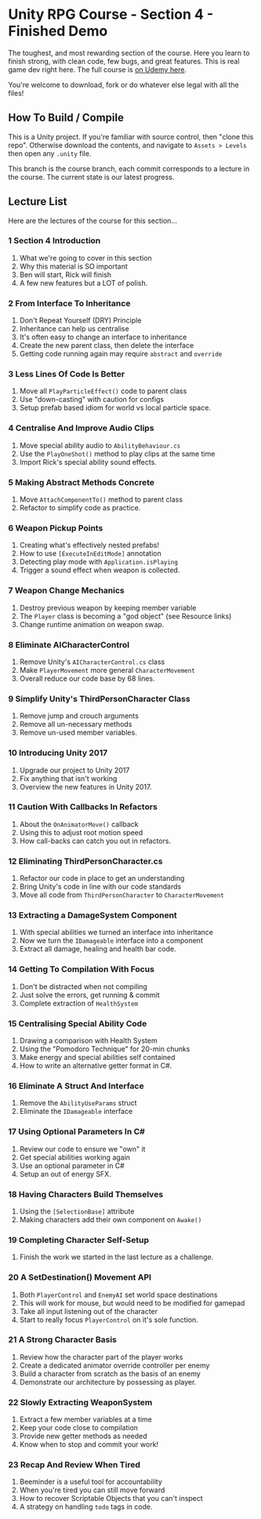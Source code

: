 ﻿# Unity RPG Course - Section 4 - Finished Demo

The toughest, and most rewarding section of the course. Here you learn to finish strong, with clean code, few bugs, and great features. This is real game dev right here. The full course is [on Udemy here](https://www.udemy.com/unityrpg).

You're welcome to download, fork or do whatever else legal with all the files!

## How To Build / Compile
This is a Unity project. If you're familiar with source control, then "clone this repo". Otherwise download the contents, and navigate to `Assets > Levels` then open any `.unity` file.

This branch is the course branch, each commit corresponds to a lecture in the course. The current state is our latest progress.

## Lecture List
Here are the lectures of the course for this section...

### 1 Section 4 Introduction
1. What we're going to cover in this section
2. Why this material is SO important
3. Ben will start, Rick will finish
4. A few new features but a LOT of polish.

### 2 From Interface To Inheritance
1. Don't Repeat Yourself (DRY) Principle
2. Inheritance can help us centralise
3. It's often easy to change an interface to inheritance
4. Create the new parent class, then delete the interface
5. Getting code running again may require `abstract` and `override`

### 3 Less Lines Of Code Is Better
1. Move all `PlayParticleEffect()` code to parent class
2. Use "down-casting" with caution for configs
3. Setup prefab based idiom for world vs local particle space.

### 4 Centralise And Improve Audio Clips
1. Move special ability audio to `AbilityBehaviour.cs`
2. Use the `PlayOneShot()` method to play clips at the same time
3. Import Rick's special ability sound effects.

### 5 Making Abstract Methods Concrete
1. Move `AttachComponentTo()` method to parent class
2. Refactor to simplify code as practice.

### 6 Weapon Pickup Points
1. Creating what's effectively nested prefabs!
2. How to use `[ExecuteInEditMode]` annotation
3. Detecting play mode with `Application.isPlaying`
4. Trigger a sound effect when weapon is collected.

### 7 Weapon Change Mechanics
1. Destroy previous weapon by keeping member variable
2. The `Player` class is becoming a "god object" (see Resource links)
3. Change runtime animation on weapon swap.

### 8 Eliminate AICharacterControl
1. Remove Unity's `AICharacterControl.cs` class
2. Make `PlayerMovement` more general `CharacterMovement`
3. Overall reduce our code base by 68 lines.

### 9 Simplify Unity's ThirdPersonCharacter Class
1. Remove jump and crouch arguments
2. Remove all un-necessary methods
3. Remove un-used member variables.

### 10 Introducing Unity 2017
1. Upgrade our project to Unity 2017
2. Fix anything that isn't working
3. Overview the new features in Unity 2017.

### 11 Caution With Callbacks In Refactors
1. About the `OnAnimatorMove()` callback
2. Using this to adjust root motion speed
3. How call-backs can catch you out in refactors.

### 12 Eliminating ThirdPersonCharacter.cs
1. Refactor our code in place to get an understanding
2. Bring Unity's code in line with our code standards
3. Move all code from `ThirdPersonCharacter` to `CharacterMovement`

### 13 Extracting a DamageSystem Component
1. With special abilities we turned an interface into inheritance
2. Now we turn the `IDamageable` interface into a component
3. Extract all damage, healing and health bar code.

### 14 Getting To Compilation With Focus
1. Don't be distracted when not compiling
2. Just solve the errors, get running & commit
3. Complete extraction of `HealthSystem`

### 15 Centralising Special Ability Code
1. Drawing a comparison with Health System
2. Using the "Pomodoro Technique" for 20-min chunks
3. Make energy and special abilities self contained
4. How to write an alternative getter format in C#.

### 16 Eliminate A Struct And Interface
1. Remove the `AbilityUseParams` struct
2. Eliminate the `IDamageable` interface

### 17 Using Optional Parameters In C#
1. Review our code to ensure we "own" it
2. Get special abilities working again
3. Use an optional parameter in C#
4. Setup an out of energy SFX.

### 18 Having Characters Build Themselves
1. Using the `[SelectionBase]` attribute
2. Making characters add their own component on `Awake()`

### 19 Completing Character Self-Setup
1. Finish the work we started in the last lecture as a challenge.

### 20 A SetDestination() Movement API
1. Both `PlayerControl` and `EnemyAI` set world space destinations
2. This will work for mouse, but would need to be modified for gamepad
3. Take all input listening out of the character
4. Start to really focus `PlayerControl` on it's sole function.

### 21 A Strong Character Basis
1. Review how the character part of the player works
2. Create a dedicated animator override controller per enemy
3. Build a character from scratch as the basis of an enemy
4. Demonstrate our architecture by possessing as player.

### 22 Slowly Extracting WeaponSystem
1. Extract a few member variables at a time
2. Keep your code close to compilation
3. Provide new getter methods as needed
4. Know when to stop and commit your work!

### 23 Recap And Review When Tired
1. Beeminder is a useful tool for accountability
2. When you're tired you can still move forward
3. How to recover Scriptable Objects that you can't inspect
4. A strategy on handling `todo` tags in code.
